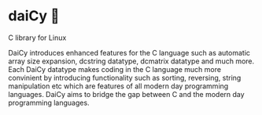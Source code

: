 # daiCy :blossom:
C library for Linux

DaiCy introduces enhanced features for the C language such as automatic array size expansion, dcstring datatype, dcmatrix datatype and much more. Each DaiCy datatype makes coding in the C language much more convinient by introducing functionality such as sorting, reversing, string manipulation etc which are features of all modern day programming languages. DaiCy aims to bridge the gap between C and the modern day programming languages. 
